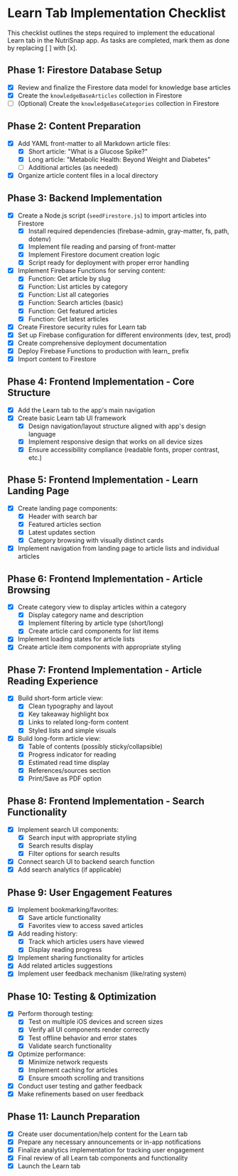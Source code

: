 # Learn Tab Implementation Checklist

This checklist outlines the steps required to implement the educational Learn tab in the NutriSnap app. As tasks are completed, mark them as done by replacing [ ] with [x].

## Phase 1: Firestore Database Setup

- [x] Review and finalize the Firestore data model for knowledge base articles
- [x] Create the `knowledgeBaseArticles` collection in Firestore
- [ ] (Optional) Create the `knowledgeBaseCategories` collection in Firestore

## Phase 2: Content Preparation

- [x] Add YAML front-matter to all Markdown article files:
  - [x] Short article: "What is a Glucose Spike?"
  - [x] Long article: "Metabolic Health: Beyond Weight and Diabetes"
  - [ ] Additional articles (as needed)
- [x] Organize article content files in a local directory

## Phase 3: Backend Implementation

- [x] Create a Node.js script (`seedFirestore.js`) to import articles into Firestore
  - [x] Install required dependencies (firebase-admin, gray-matter, fs, path, dotenv)
  - [x] Implement file reading and parsing of front-matter
  - [x] Implement Firestore document creation logic
  - [x] Script ready for deployment with proper error handling
- [x] Implement Firebase Functions for serving content:
  - [x] Function: Get article by slug
  - [x] Function: List articles by category
  - [x] Function: List all categories
  - [x] Function: Search articles (basic)
  - [x] Function: Get featured articles
  - [x] Function: Get latest articles
- [x] Create Firestore security rules for Learn tab
- [x] Set up Firebase configuration for different environments (dev, test, prod)
- [x] Create comprehensive deployment documentation
- [x] Deploy Firebase Functions to production with learn_ prefix
- [x] Import content to Firestore

## Phase 4: Frontend Implementation - Core Structure

- [x] Add the Learn tab to the app's main navigation
- [x] Create basic Learn tab UI framework
  - [x] Design navigation/layout structure aligned with app's design language
  - [x] Implement responsive design that works on all device sizes
  - [x] Ensure accessibility compliance (readable fonts, proper contrast, etc.)

## Phase 5: Frontend Implementation - Learn Landing Page

- [x] Create landing page components:
  - [x] Header with search bar
  - [x] Featured articles section
  - [x] Latest updates section
  - [x] Category browsing with visually distinct cards
- [x] Implement navigation from landing page to article lists and individual articles

## Phase 6: Frontend Implementation - Article Browsing

- [x] Create category view to display articles within a category
  - [x] Display category name and description
  - [x] Implement filtering by article type (short/long)
  - [x] Create article card components for list items
- [x] Implement loading states for article lists
- [x] Create article item components with appropriate styling

## Phase 7: Frontend Implementation - Article Reading Experience

- [x] Build short-form article view:
  - [x] Clean typography and layout
  - [x] Key takeaway highlight box
  - [x] Links to related long-form content
  - [x] Styled lists and simple visuals
- [x] Build long-form article view:
  - [x] Table of contents (possibly sticky/collapsible)
  - [x] Progress indicator for reading
  - [x] Estimated read time display
  - [x] References/sources section
  - [x] Print/Save as PDF option

## Phase 8: Frontend Implementation - Search Functionality

- [x] Implement search UI components:
  - [x] Search input with appropriate styling
  - [x] Search results display
  - [x] Filter options for search results
- [x] Connect search UI to backend search function
- [x] Add search analytics (if applicable)

## Phase 9: User Engagement Features

- [x] Implement bookmarking/favorites:
  - [x] Save article functionality
  - [x] Favorites view to access saved articles
- [x] Add reading history:
  - [x] Track which articles users have viewed
  - [x] Display reading progress
- [x] Implement sharing functionality for articles
- [x] Add related articles suggestions
- [x] Implement user feedback mechanism (like/rating system)

## Phase 10: Testing & Optimization

- [x] Perform thorough testing:
  - [x] Test on multiple iOS devices and screen sizes
  - [x] Verify all UI components render correctly
  - [x] Test offline behavior and error states
  - [x] Validate search functionality
- [x] Optimize performance:
  - [x] Minimize network requests
  - [x] Implement caching for articles
  - [x] Ensure smooth scrolling and transitions
- [x] Conduct user testing and gather feedback
- [x] Make refinements based on user feedback

## Phase 11: Launch Preparation

- [x] Create user documentation/help content for the Learn tab
- [x] Prepare any necessary announcements or in-app notifications
- [x] Finalize analytics implementation for tracking user engagement
- [x] Final review of all Learn tab components and functionality
- [x] Launch the Learn tab
